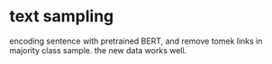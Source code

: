 # text sampling

encoding sentence with pretrained BERT, and remove tomek links in majority class sample. the new data works well.
